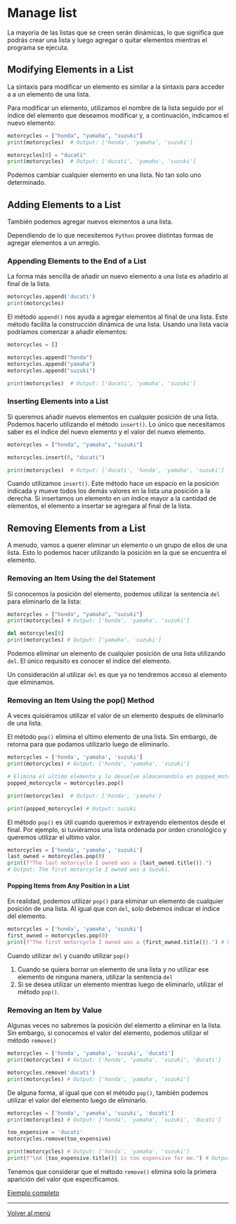 # Manage list

La mayoría de las listas que se creen serán dinámicas, lo que significa que podrás crear una lista y luego agregar o quitar elementos mientras el programa se ejecuta.

## Modifying Elements in a List

La sintaxis para modificar un elemento es similar a la sintaxis para acceder a
a un elemento de una lista.

Para modificar un elemento, utilizamos el nombre de la lista seguido por el índice del elemento que deseamos modificar y, a continuación, indicamos el nuevo elemento:

```python
motorcycles = ["honda", "yamaha", "suzuki"]
print(motorcycles)  # Output: ['honda', 'yamaha', 'suzuki']

motorcycles[0] = "ducati"
print(motorcycles)  # Output: ['ducati', 'yamaha', 'suzuki']
```

Podemos cambiar cualquier elemento en una lista. No tan solo uno determinado.

## Adding Elements to a List

También podemos agregar nuevos elementos a una lista.

Dependiendo de lo que necesitemos `Python` provee distintas formas de agregar elementos a un arreglo.

### Appending Elements to the End of a List

La forma más sencilla de añadir un nuevo elemento a una lista es añadirlo al final de la lista.

```python
motorcycles.append('ducati')
print(motorcycles)
```

El método `append()` nos ayuda a agregar elementos al final de una lista. Este método facilita la construcción dinámica de una lista. Usando una lista vacía podríamos comenzar a añadir elementos:

```python
motorcycles = []

motorcycles.append("honda")
motorcycles.append("yamaha")
motorcycles.append("suzuki")

print(motorcycles)  # Output: ['ducati', 'yamaha', 'suzuki']
```

### Inserting Elements into a List

Si queremos añadir nuevos elementos en cualquier posición de una lista. Podemos hacerlo utilizando el método `insert()`. Lo único que necesitamos saber es el índice del nuevo elemento y el valor del nuevo elemento.

```python
motorcycles = ["honda", "yamaha", "suzuki"]

motorcycles.insert(0, "ducati")

print(motorcycles)  # Output: ['ducati', 'honda', 'yamaha', 'suzuki']
```

Cuando utilizamos `insert()`. Este método hace un espacio en la posición indicada y mueve todos los demás valores en la lista una posición a la derecha. Si insertamos un elemento en un índice mayor a la cantidad de elementos, el elemento a insertar se agregara al final de la lista.

## Removing Elements from a List

A menudo, vamos a querer eliminar un elemento o un grupo de ellos de una lista. Esto lo podemos hacer utilizando la posición en la que se encuentra el elemento.

### Removing an Item Using the del Statement

Si conocemos la posición del elemento, podemos utilizar la sentencia `del` para eliminarlo de la lista:

```python
motorcycles = ["honda", "yamaha", "suzuki"]
print(motorcycles) # Output: ['honda', 'yamaha', 'suzuki']

del motorcycles[0]
print(motorcycles) # Output: ['yamaha', 'suzuki']
```

Podemos eliminar un elemento de cualquier posición de una lista utilizando `del`. El único requisito es conocer el índice del elemento.

Un consideración al utilizar `del` es que ya no tendremos acceso al elemento que eliminamos.

### Removing an Item Using the pop() Method

A veces quisiéramos utilizar el valor de un elemento después de eliminarlo de una lista.

El método `pop()` elimina el ultimo elemento de una lista. Sin embargo, de retorna para que podamos utilizarlo luego de eliminarlo.

```python
motorcycles = ['honda', 'yamaha', 'suzuki']
print(motorcycles) # Output: ['honda', 'yamaha', 'suzuki']

# Elimina el ultimo elemento y lo devuelve almacenandolo en popped_motorcycle
popped_motorcycle = motorcycles.pop()

print(motorcycles)  # Output: ['honda', 'yamaha']

print(popped_motorcycle) # Output: suzuki
```

El método `pop()` es útil cuando queremos ir extrayendo elementos desde el final. Por ejemplo, si tuviéramos una lista ordenada por orden cronológico y queremos utilizar el ultimo valor.

```python
motorcycles = ['honda', 'yamaha', 'suzuki']
last_owned = motorcycles.pop(0)
print(f"The last motorcycle I owned was a {last_owned.title()}.")
# Output: The first motorcycle I owned was a Suzuki.
```

#### Popping Items from Any Position in a List

En realidad, podemos utilizar `pop()` para eliminar un elemento de cualquier posición de una lista. Al igual que con `del`, solo debemos indicar el índice del elemento.

```python
motorcycles = ['honda', 'yamaha', 'suzuki']
first_owned = motorcycles.pop(0)
print(f"The first motorcycle I owned was a {first_owned.title()}.") # Output: The first motorcycle I owned was a Honda.
```

Cuando utilizar `del` y cuando utilizar `pop()`

1. Cuando se quiera borrar un elemento de una lista y no utilizar ese elemento de ninguna manera, utilizar la sentencia `del`
2. Si se desea utilizar un elemento mientras luego de eliminarlo, utilizar el método `pop()`.

### Removing an Item by Value

Algunas veces no sabremos la posición del elemento a eliminar en la lista. Sin embargo, si conocemos el valor del elemento, podemos utilizar el método `remove()`

```python
motorcycles = ['honda', 'yamaha', 'suzuki', 'ducati']
print(motorcycles) # Output: ['honda', 'yamaha', 'suzuki', 'ducati']

motorcycles.remove('ducati')
print(motorcycles) # Output: ['honda', 'yamaha', 'suzuki']
```

De alguna forma, al igual que con el método `pop()`, también podemos utilizar el valor del elemento luego de eliminarlo.

```python
motorcycles = ['honda', 'yamaha', 'suzuki', 'ducati']
print(motorcycles) # Output: ['honda', 'yamaha', 'suzuki', 'ducati']

too_expensive = 'ducati'
motorcycles.remove(too_expensive)

print(motorcycles) # Output: ['honda', 'yamaha', 'suzuki']
print(f"\nA {too_expensive.title()} is too expensive for me.") # Output: A Ducati is too expensive for me.
```

Tenemos que considerar que el método `remove()` elimina solo la primera aparición del valor que especificamos.

[Ejemplo completo](./xx-example-codes/0.3.1-manage-lists.py)

---

[Volver al menú](./0.0-Learn-the-basics.md)
